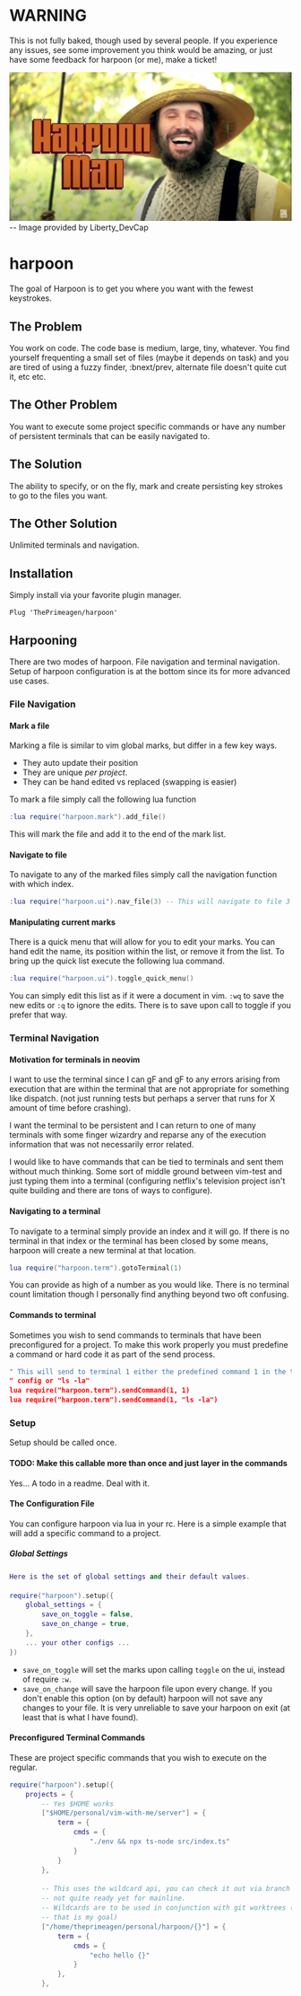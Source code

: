 # WARNING
This is not fully baked, though used by several people.  If you experience any
issues, see some improvement you think would be amazing, or just have some
feedback for harpoon (or me), make a ticket!

![Harpoon](harpoon.png)
-- Image provided by Liberty_DevCap

# harpoon
The goal of Harpoon is to get you where you want with the fewest keystrokes.

## The Problem
You work on code.  The code base is medium, large, tiny, whatever.  You find
yourself frequenting a small set of files (maybe it depends on task) and you
are tired of using a fuzzy finder, :bnext/prev, alternate file doesn't quite
cut it, etc etc.

## The Other Problem
You want to execute some project specific commands or have any number of
persistent terminals that can be easily navigated to.

## The Solution
The ability to specify, or on the fly, mark and create persisting key strokes
to go to the files you want.

## The Other Solution
Unlimited terminals and navigation.

## Installation
Simply install via your favorite plugin manager.

```
Plug 'ThePrimeagen/harpoon'
```

## Harpooning
There are two modes of harpoon.  File navigation and terminal navigation.
Setup of harpoon configuration is at the bottom since its for more advanced use
cases.

### File Navigation
#### Mark a file
Marking a file is similar to vim global marks, but differ in a few key ways.

* They auto update their position
* They are unique _per project_.
* They can be hand edited vs replaced (swapping is easier)

To mark a file simply call the following lua function

```lua
:lua require("harpoon.mark").add_file()
```

This will mark the file and add it to the end of the mark list.

#### Navigate to file
To navigate to any of the marked files simply call the navigation function with
which index.

```lua
:lua require("harpoon.ui").nav_file(3) -- This will navigate to file 3
```

#### Manipulating current marks
There is a quick menu that will allow for you to edit your marks.  You can hand
edit the name, its position within the list, or remove it from the list.  To
bring up the quick list execute the following lua command.

```lua
:lua require("harpoon.ui").toggle_quick_menu()
```

You can simply edit this list as if it were a document in vim.  `:wq` to save
the new edits or `:q` to ignore the edits.  There is to save upon call to
toggle if you prefer that way.

### Terminal Navigation
#### Motivation for terminals in neovim
I want to use the terminal since I can gF and <c-w>gF to any errors arising
from execution that are within the terminal that are not appropriate for
something like dispatch. (not just running tests but perhaps a server that runs
for X amount of time before crashing).

I want the terminal to be persistent and I can return to one of many terminals
with some finger wizardry and reparse any of the execution information that was
not necessarily error related.

I would like to have commands that can be tied to terminals and sent them
without much thinking. Some sort of middle ground between vim-test and just
typing them into a terminal (configuring netflix's television project isn't
quite building and there are tons of ways to configure).

#### Navigating to a terminal
To navigate to a terminal simply provide an index and it will go.  If there is
no terminal in that index or the terminal has been closed by some means,
harpoon will create a new terminal at that location.

```lua
lua require("harpoon.term").gotoTerminal(1)
```

You can provide as high of a number as you would like.  There  is no terminal
count limitation though I personally find anything beyond two oft confusing.

#### Commands to terminal
Sometimes you wish to send commands to terminals that have been preconfigured
for a project.  To make this work properly you must predefine a command or hard
code it as part of the send process.

```lua
" This will send to terminal 1 either the predefined command 1 in the terminal
" config or "ls -la"
lua require("harpoon.term").sendCommand(1, 1)
lua require("harpoon.term").sendCommand(1, "ls -la")
```

### Setup
Setup should be called once.

#### TODO: Make this callable more than once and just layer in the commands
Yes... A todo in a readme.  Deal with it.

#### The Configuration File
You can configure harpoon via lua in your rc.  Here is a simple example that
will add a specific command to a project.

##### Global Settings

```lua
Here is the set of global settings and their default values.

require("harpoon").setup({
    global_settings = {
        save_on_toggle = false,
        save_on_change = true,
    },
    ... your other configs ...
})
```

* `save_on_toggle` will set the marks upon calling `toggle` on the ui, instead
  of require `:w`.
* `save_on_change` will save the harpoon file upon every change.  If you don't
  enable this option (on by default) harpoon will not save any changes to your
  file.  It is very unreliable to save your harpoon on exit (at least that is
  what I have found).

#### Preconfigured Terminal Commands
These are project specific commands that you wish to execute on the regular.

```lua
require("harpoon").setup({
    projects = {
        -- Yes $HOME works
        ["$HOME/personal/vim-with-me/server"] = {
            term = {
                cmds = {
                    "./env && npx ts-node src/index.ts"
                }
            }
        },

        -- This uses the wildcard api, you can check it out via branch wildcards
        -- not quite ready yet for mainline.
        -- Wildcards are to be used in conjunction with git worktrees (at least
        -- that is my goal)
        ["/home/theprimeagen/personal/harpoon/{}"] = {
            term = {
                cmds = {
                    "echo hello {}"
                }
            },
        },

```



